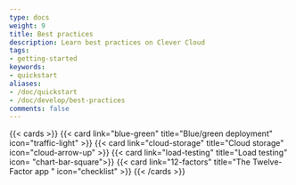 ```yaml
---
type: docs
weight: 9
title: Best practices
description: Learn best practices on Clever Cloud
tags:
- getting-started
keywords:
- quickstart
aliases:
- /doc/quickstart
- /doc/develop/best-practices
comments: false
---
```


{{< cards >}}
  {{< card link="blue-green" title="Blue/green deployment" icon="traffic-light" >}}
  {{< card link="cloud-storage" title="Cloud storage" icon="cloud-arrow-up" >}}
  {{< card link="load-testing" title="Load testing" icon= "chart-bar-square">}}
  {{< card link="12-factors" title="The Twelve-Factor app " icon="checklist" >}}
{{< /cards >}}

